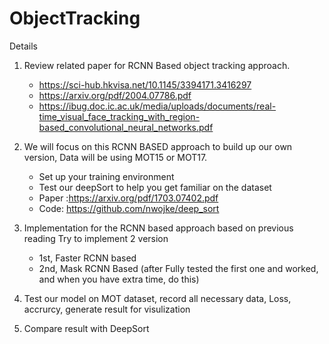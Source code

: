 # ObjectTracking
Details

1. Review related paper for RCNN Based object tracking approach.
    -  https://sci-hub.hkvisa.net/10.1145/3394171.3416297
    -  https://arxiv.org/pdf/2004.07786.pdf
    - https://ibug.doc.ic.ac.uk/media/uploads/documents/real-time_visual_face_tracking_with_region-based_convolutional_neural_networks.pdf
    
2. We will focus on this RCNN BASED approach to build up our own version, 
    Data will be using MOT15 or MOT17.
    - Set up your training environment 
    - Test our deepSort to help you get familiar on the dataset
    - Paper :https://arxiv.org/pdf/1703.07402.pdf
    - Code:  https://github.com/nwojke/deep_sort

3. Implementation  for the RCNN based approach based on previous reading
    Try to implement 2 version
    - 1st, Faster RCNN based
    - 2nd, Mask RCNN Based (after Fully tested the first one and worked, and when you have extra time, do this)

4. Test our model on MOT dataset, record all necessary data, Loss, accrurcy, generate result for visulization
5. Compare result with DeepSort
